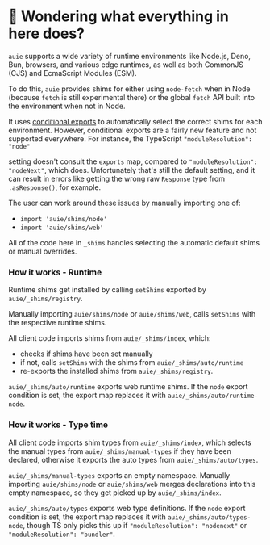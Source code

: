 # 👋 Wondering what everything in here does?

`auie` supports a wide variety of runtime environments like Node.js, Deno, Bun, browsers, and various
edge runtimes, as well as both CommonJS (CJS) and EcmaScript Modules (ESM).

To do this, `auie` provides shims for either using `node-fetch` when in Node (because `fetch` is still experimental there) or the global `fetch` API built into the environment when not in Node.

It uses [conditional exports](https://nodejs.org/api/packages.html#conditional-exports) to
automatically select the correct shims for each environment. However, conditional exports are a fairly new
feature and not supported everywhere. For instance, the TypeScript `"moduleResolution": "node"`

setting doesn't consult the `exports` map, compared to `"moduleResolution": "nodeNext"`, which does.
Unfortunately that's still the default setting, and it can result in errors like
getting the wrong raw `Response` type from `.asResponse()`, for example.

The user can work around these issues by manually importing one of:

- `import 'auie/shims/node'`
- `import 'auie/shims/web'`

All of the code here in `_shims` handles selecting the automatic default shims or manual overrides.

### How it works - Runtime

Runtime shims get installed by calling `setShims` exported by `auie/_shims/registry`.

Manually importing `auie/shims/node` or `auie/shims/web`, calls `setShims` with the respective runtime shims.

All client code imports shims from `auie/_shims/index`, which:

- checks if shims have been set manually
- if not, calls `setShims` with the shims from `auie/_shims/auto/runtime`
- re-exports the installed shims from `auie/_shims/registry`.

`auie/_shims/auto/runtime` exports web runtime shims.
If the `node` export condition is set, the export map replaces it with `auie/_shims/auto/runtime-node`.

### How it works - Type time

All client code imports shim types from `auie/_shims/index`, which selects the manual types from `auie/_shims/manual-types` if they have been declared, otherwise it exports the auto types from `auie/_shims/auto/types`.

`auie/_shims/manual-types` exports an empty namespace.
Manually importing `auie/shims/node` or `auie/shims/web` merges declarations into this empty namespace, so they get picked up by `auie/_shims/index`.

`auie/_shims/auto/types` exports web type definitions.
If the `node` export condition is set, the export map replaces it with `auie/_shims/auto/types-node`, though TS only picks this up if `"moduleResolution": "nodenext"` or `"moduleResolution": "bundler"`.
